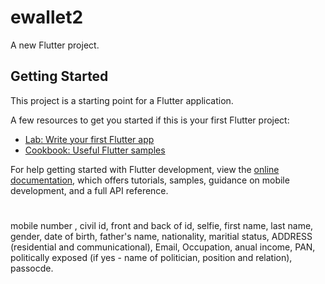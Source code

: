 # ewallet2

A new Flutter project.

## Getting Started

This project is a starting point for a Flutter application.

A few resources to get you started if this is your first Flutter project:

- [Lab: Write your first Flutter app](https://docs.flutter.dev/get-started/codelab)
- [Cookbook: Useful Flutter samples](https://docs.flutter.dev/cookbook)

For help getting started with Flutter development, view the
[online documentation](https://docs.flutter.dev/), which offers tutorials,
samples, guidance on mobile development, and a full API reference.
#

mobile number , civil id, front and back of id, selfie, first name, last name, gender, date of birth, father's name, nationality, maritial status, ADDRESS (residential and communicational), Email, Occupation, anual income, PAN, politically exposed (if yes - name of politician, position and relation), passocde.